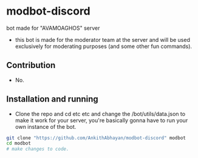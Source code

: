 # modbot-discord
bot made for "AVAMOAGHOS" server  
- this bot is made for the moderator team at the server and will be used exclusively for moderating purposes (and some other fun commands).
## Contribution  
- No.    
## Installation and running  
- Clone the repo and cd etc etc and change the /bot/utils/data.json to make it work for your server, you're basically gonna have to run your own instance of the bot. 
```bash  
git clone "https://github.com/AnkithAbhayan/modbot-discord" modbot 
cd modbot
# make changes to code.
```
